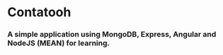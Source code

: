 # Contatooh

### A simple application using MongoDB, Express, Angular and NodeJS (MEAN) for learning.